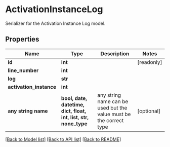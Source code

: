 # ActivationInstanceLog

Serializer for the Activation Instance Log model.

## Properties
Name | Type | Description | Notes
------------ | ------------- | ------------- | -------------
**id** | **int** |  | [readonly] 
**line_number** | **int** |  | 
**log** | **str** |  | 
**activation_instance** | **int** |  | 
**any string name** | **bool, date, datetime, dict, float, int, list, str, none_type** | any string name can be used but the value must be the correct type | [optional]

[[Back to Model list]](../README.md#documentation-for-models) [[Back to API list]](../README.md#documentation-for-api-endpoints) [[Back to README]](../README.md)



